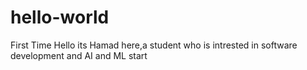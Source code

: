 # hello-world
First Time
Hello its Hamad here,a student who is intrested in software development and AI and ML
start
